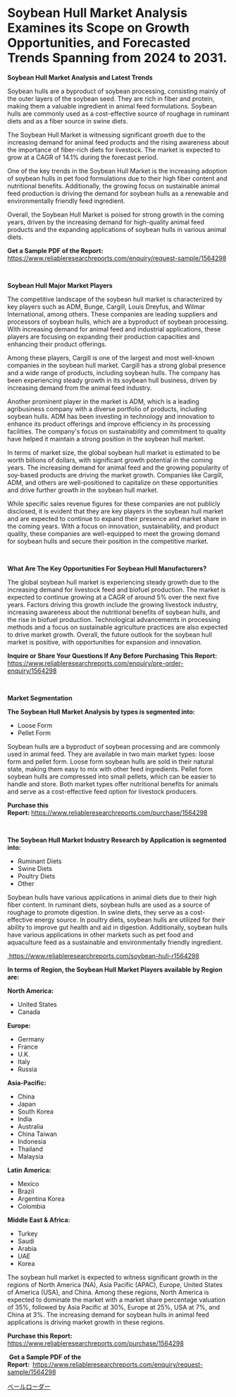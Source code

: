 <p><h1>Soybean Hull Market Analysis Examines its Scope on Growth Opportunities, and Forecasted Trends Spanning from 2024 to 2031.</h1></p><p><strong>Soybean Hull Market Analysis and Latest Trends</strong></p>
<p><p>Soybean hulls are a byproduct of soybean processing, consisting mainly of the outer layers of the soybean seed. They are rich in fiber and protein, making them a valuable ingredient in animal feed formulations. Soybean hulls are commonly used as a cost-effective source of roughage in ruminant diets and as a fiber source in swine diets.</p><p>The Soybean Hull Market is witnessing significant growth due to the increasing demand for animal feed products and the rising awareness about the importance of fiber-rich diets for livestock. The market is expected to grow at a CAGR of 14.1% during the forecast period.</p><p>One of the key trends in the Soybean Hull Market is the increasing adoption of soybean hulls in pet food formulations due to their high fiber content and nutritional benefits. Additionally, the growing focus on sustainable animal feed production is driving the demand for soybean hulls as a renewable and environmentally friendly feed ingredient.</p><p>Overall, the Soybean Hull Market is poised for strong growth in the coming years, driven by the increasing demand for high-quality animal feed products and the expanding applications of soybean hulls in various animal diets.</p></p>
<p><strong>Get a Sample PDF of the Report:&nbsp;</strong> <a href="https://www.reliableresearchreports.com/enquiry/request-sample/1564298">https://www.reliableresearchreports.com/enquiry/request-sample/1564298</a></p>
<p>&nbsp;</p>
<p><strong>Soybean Hull Major Market Players</strong></p>
<p><p>The competitive landscape of the soybean hull market is characterized by key players such as ADM, Bunge, Cargill, Louis Dreyfus, and Wilmar International, among others. These companies are leading suppliers and processors of soybean hulls, which are a byproduct of soybean processing. With increasing demand for animal feed and industrial applications, these players are focusing on expanding their production capacities and enhancing their product offerings.</p><p>Among these players, Cargill is one of the largest and most well-known companies in the soybean hull market. Cargill has a strong global presence and a wide range of products, including soybean hulls. The company has been experiencing steady growth in its soybean hull business, driven by increasing demand from the animal feed industry.</p><p>Another prominent player in the market is ADM, which is a leading agribusiness company with a diverse portfolio of products, including soybean hulls. ADM has been investing in technology and innovation to enhance its product offerings and improve efficiency in its processing facilities. The company's focus on sustainability and commitment to quality have helped it maintain a strong position in the soybean hull market.</p><p>In terms of market size, the global soybean hull market is estimated to be worth billions of dollars, with significant growth potential in the coming years. The increasing demand for animal feed and the growing popularity of soy-based products are driving the market growth. Companies like Cargill, ADM, and others are well-positioned to capitalize on these opportunities and drive further growth in the soybean hull market.</p><p>While specific sales revenue figures for these companies are not publicly disclosed, it is evident that they are key players in the soybean hull market and are expected to continue to expand their presence and market share in the coming years. With a focus on innovation, sustainability, and product quality, these companies are well-equipped to meet the growing demand for soybean hulls and secure their position in the competitive market.</p></p>
<p>&nbsp;</p>
<p><strong>What Are The Key Opportunities For Soybean Hull Manufacturers?</strong></p>
<p><p>The global soybean hull market is experiencing steady growth due to the increasing demand for livestock feed and biofuel production. The market is expected to continue growing at a CAGR of around 5% over the next five years. Factors driving this growth include the growing livestock industry, increasing awareness about the nutritional benefits of soybean hulls, and the rise in biofuel production. Technological advancements in processing methods and a focus on sustainable agriculture practices are also expected to drive market growth. Overall, the future outlook for the soybean hull market is positive, with opportunities for expansion and innovation.</p></p>
<p><strong>Inquire or Share Your Questions If Any Before Purchasing This Report:</strong> <a href="https://www.reliableresearchreports.com/enquiry/pre-order-enquiry/1564298">https://www.reliableresearchreports.com/enquiry/pre-order-enquiry/1564298</a></p>
<p>&nbsp;</p>
<p><strong>Market Segmentation</strong></p>
<p><strong>The Soybean Hull Market Analysis by types is segmented into:</strong></p>
<p><ul><li>Loose Form</li><li>Pellet Form</li></ul></p>
<p><p>Soybean hulls are a byproduct of soybean processing and are commonly used in animal feed. They are available in two main market types: loose form and pellet form. Loose form soybean hulls are sold in their natural state, making them easy to mix with other feed ingredients. Pellet form soybean hulls are compressed into small pellets, which can be easier to handle and store. Both market types offer nutritional benefits for animals and serve as a cost-effective feed option for livestock producers.</p></p>
<p><strong>Purchase this Report:&nbsp;</strong><a href="https://www.reliableresearchreports.com/purchase/1564298">https://www.reliableresearchreports.com/purchase/1564298</a></p>
<p>&nbsp;</p>
<p><strong>The Soybean Hull Market Industry Research by Application is segmented into:</strong></p>
<p><ul><li>Ruminant Diets</li><li>Swine Diets</li><li>Poultry Diets</li><li>Other</li></ul></p>
<p><p>Soybean hulls have various applications in animal diets due to their high fiber content. In ruminant diets, soybean hulls are used as a source of roughage to promote digestion. In swine diets, they serve as a cost-effective energy source. In poultry diets, soybean hulls are utilized for their ability to improve gut health and aid in digestion. Additionally, soybean hulls have various applications in other markets such as pet food and aquaculture feed as a sustainable and environmentally friendly ingredient.</p></p>
<p><a href="https://www.reliableresearchreports.com/soybean-hull-r1564298">&nbsp;https://www.reliableresearchreports.com/soybean-hull-r1564298</a></p>
<p><strong>In terms of Region, the Soybean Hull Market Players available by Region are:</strong></p>
<p>
    <p> <strong> North America: </strong>
        <ul>
            <li>United States</li>
            <li>Canada</li>
        </ul>
        </p> 
    <p> <strong> Europe: </strong>
        <ul>
            <li>Germany</li>
            <li>France</li>
            <li>U.K.</li>
            <li>Italy</li>
            <li>Russia</li>
        </ul>
        </p> 
    <p> <strong> Asia-Pacific: </strong>
        <ul>
            <li>China</li>
            <li>Japan</li>
            <li>South Korea</li>
            <li>India</li>
            <li>Australia</li>
            <li>China Taiwan</li>
            <li>Indonesia</li>
            <li>Thailand</li>
            <li>Malaysia</li>
        </ul>
        </p> 
    <p> <strong> Latin America: </strong>
        <ul>
            <li>Mexico</li>
            <li>Brazil</li>
            <li>Argentina Korea</li>
            <li>Colombia</li>
        </ul>
        </p> 
    <p> <strong> Middle East & Africa: </strong>
        <ul>
            <li>Turkey</li>
            <li>Saudi</li>
            <li>Arabia</li>
            <li>UAE</li>
            <li>Korea</li>
        </ul>
    </p>
    </p>
<p><p>The soybean hull market is expected to witness significant growth in the regions of North America (NA), Asia Pacific (APAC), Europe, United States of America (USA), and China. Among these regions, North America is expected to dominate the market with a market share percentage valuation of 35%, followed by Asia Pacific at 30%, Europe at 25%, USA at 7%, and China at 3%. The increasing demand for soybean hulls in animal feed applications is driving market growth in these regions.</p></p>
<p><strong>Purchase this Report: </strong><a href="https://www.reliableresearchreports.com/purchase/1564298">https://www.reliableresearchreports.com/purchase/1564298</a></p>
<p>&nbsp;<strong>Get a Sample PDF of the Report:&nbsp;&nbsp;</strong><a href="https://www.reliableresearchreports.com/enquiry/request-sample/1564298">https://www.reliableresearchreports.com/enquiry/request-sample/1564298</a></p>
<p><strong></strong></p>
<p><p><a href="https://github.com/nemesis2824/Market-Research-Report-List-1/blob/main/857948817710.md">ベールローダー</a></p></p>